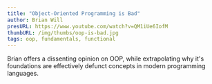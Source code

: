 ```yaml
---
title: "Object-Oriented Programming is Bad"
author: Brian Will
presURL: https://www.youtube.com/watch?v=QM1iUe6IofM
thumbURL: /img/thumbs/oop-is-bad.jpg
tags: oop, fundamentals, functional
---
```


Brian offers a dissenting opinion on OOP, while extrapolating why it's foundations are effectively defunct concepts in modern programming languages.
